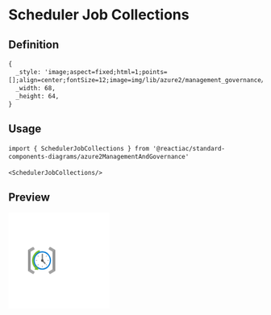 # Scheduler Job Collections

## Definition

```
{
  _style: 'image;aspect=fixed;html=1;points=[];align=center;fontSize=12;image=img/lib/azure2/management_governance/Scheduler_Job_Collections.svg;strokeColor=none;',
  _width: 68,
  _height: 64,
}
```

## Usage

```
import { SchedulerJobCollections } from '@reactiac/standard-components-diagrams/azure2ManagementAndGovernance'

<SchedulerJobCollections/>
```

## Preview

<img src="./scheduler-job-collections.png" width="200"/>
